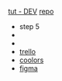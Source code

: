 [tut - DEV](https://dev.to/luvejo/how-to-build-a-carousel-from-scratch-using-vue-js-4ki0)
[repo](https://github.com/luvejo/vue-3-carousel-tutorial/blob/options-api/src/components/Carousel.vue)

- step 5
- 
- 
- [trello](https://trello.com/invite/b/w8n3CQPc/ATTIe306b4719473913b4e962fc21879b6a64EDB9F08/hollowmooncraftscom)
- [coolors](https://coolors.co/user/palettes/6447ebc7955bf2000c67a558)
- [figma](https://www.figma.com/file/ZA1jpkNqusPcGoNGKjnCmN/hollowmooncrafts?type=design&node-id=0%3A1&mode=design&t=ZN0cmATK5fat4TTB-1)